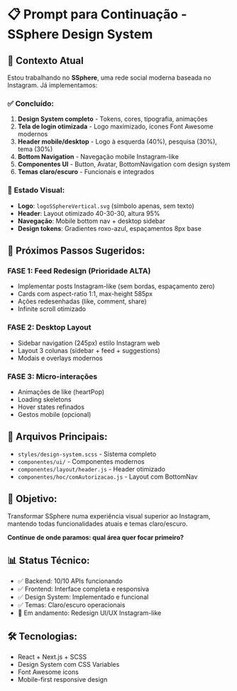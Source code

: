 # 📋 Prompt para Continuação - SSphere Design System

## 🎯 **Contexto Atual**

Estou trabalhando no **SSphere**, uma rede social moderna baseada no Instagram. Já implementamos:

### ✅ **Concluído:**
1. **Design System completo** - Tokens, cores, tipografia, animações
2. **Tela de login otimizada** - Logo maximizado, ícones Font Awesome modernos
3. **Header mobile/desktop** - Logo à esquerda (40%), pesquisa (30%), tema (30%)
4. **Bottom Navigation** - Navegação mobile Instagram-like
5. **Componentes UI** - Button, Avatar, BottomNavigation com design system
6. **Temas claro/escuro** - Funcionais e integrados

### 🎨 **Estado Visual:**
- **Logo**: `logoSSphereVertical.svg` (símbolo apenas, sem texto)
- **Header**: Layout otimizado 40-30-30, altura 95%
- **Navegação**: Mobile bottom nav + desktop sidebar
- **Design tokens**: Gradientes roxo-azul, espaçamentos 8px base

## 🚀 **Próximos Passos Sugeridos:**

### **FASE 1: Feed Redesign (Prioridade ALTA)**
- Implementar posts Instagram-like (sem bordas, espaçamento zero)
- Cards com aspect-ratio 1:1, max-height 585px
- Ações redesenhadas (like, comment, share)
- Infinite scroll otimizado

### **FASE 2: Desktop Layout**
- Sidebar navigation (245px) estilo Instagram web
- Layout 3 colunas (sidebar + feed + suggestions)
- Modais e overlays modernos

### **FASE 3: Micro-interações**
- Animações de like (heartPop)
- Loading skeletons
- Hover states refinados
- Gestos mobile (opcional)

## 📁 **Arquivos Principais:**
- `styles/design-system.scss` - Sistema completo
- `componentes/ui/` - Componentes modernos
- `componentes/layout/header.js` - Header otimizado
- `componentes/hoc/comAutorizacao.js` - Layout com BottomNav

## 🎯 **Objetivo:**
Transformar SSphere numa experiência visual superior ao Instagram, mantendo todas funcionalidades atuais e temas claro/escuro.

**Continue de onde paramos: qual área quer focar primeiro?**

## 📊 **Status Técnico:**
- ✅ Backend: 10/10 APIs funcionando
- ✅ Frontend: Interface completa e responsiva
- ✅ Design System: Implementado e funcional
- ✅ Temas: Claro/escuro operacionais
- 🔄 Em andamento: Redesign UI/UX Instagram-like

## 🛠️ **Tecnologias:**
- React + Next.js + SCSS
- Design System com CSS Variables
- Font Awesome icons
- Mobile-first responsive design